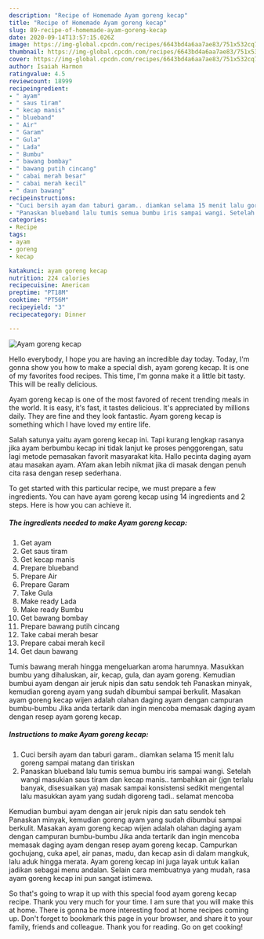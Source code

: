 ```yaml
---
description: "Recipe of Homemade Ayam goreng kecap"
title: "Recipe of Homemade Ayam goreng kecap"
slug: 89-recipe-of-homemade-ayam-goreng-kecap
date: 2020-09-14T13:57:15.026Z
image: https://img-global.cpcdn.com/recipes/6643bd4a6aa7ae83/751x532cq70/ayam-goreng-kecap-foto-resep-utama.jpg
thumbnail: https://img-global.cpcdn.com/recipes/6643bd4a6aa7ae83/751x532cq70/ayam-goreng-kecap-foto-resep-utama.jpg
cover: https://img-global.cpcdn.com/recipes/6643bd4a6aa7ae83/751x532cq70/ayam-goreng-kecap-foto-resep-utama.jpg
author: Isaiah Harmon
ratingvalue: 4.5
reviewcount: 18999
recipeingredient:
- " ayam"
- " saus tiram"
- " kecap manis"
- " blueband"
- " Air"
- " Garam"
- " Gula"
- " Lada"
- " Bumbu"
- " bawang bombay"
- " bawang putih cincang"
- " cabai merah besar"
- " cabai merah kecil"
- " daun bawang"
recipeinstructions:
- "Cuci bersih ayam dan taburi garam.. diamkan selama 15 menit lalu goreng sampai matang dan tiriskan"
- "Panaskan blueband lalu tumis semua bumbu iris sampai wangi. Setelah wangi masukian saus tiram dan kecap manis.. tambahkan air (jgn terlalu banyak, disesuaikan ya) masak sampai konsistensi sedikit mengental lalu masukkan ayam yang sudah digoreng tadi.. selamat mencoba"
categories:
- Recipe
tags:
- ayam
- goreng
- kecap

katakunci: ayam goreng kecap 
nutrition: 224 calories
recipecuisine: American
preptime: "PT18M"
cooktime: "PT56M"
recipeyield: "3"
recipecategory: Dinner

---
```



![Ayam goreng kecap](https://img-global.cpcdn.com/recipes/6643bd4a6aa7ae83/751x532cq70/ayam-goreng-kecap-foto-resep-utama.jpg)

Hello everybody, I hope you are having an incredible day today. Today, I'm gonna show you how to make a special dish, ayam goreng kecap. It is one of my favorites food recipes. This time, I'm gonna make it a little bit tasty. This will be really delicious.

Ayam goreng kecap is one of the most favored of recent trending meals in the world. It is easy, it's fast, it tastes delicious. It's appreciated by millions daily. They are fine and they look fantastic. Ayam goreng kecap is something which I have loved my entire life.

Salah satunya yaitu ayam goreng kecap ini. Tapi kurang lengkap rasanya jika ayam berbumbu kecap ini tidak lanjut ke proses penggorengan, satu lagi metode pemasakan favorit masyarakat kita. Hallo pecinta daging ayam atau masakan ayam. AYam akan lebih nikmat jika di masak dengan penuh cita rasa dengan resep sederhana.


To get started with this particular recipe, we must prepare a few ingredients. You can have ayam goreng kecap using 14 ingredients and 2 steps. Here is how you can achieve it.

<!--inarticleads1-->

##### The ingredients needed to make Ayam goreng kecap:

1. Get  ayam
1. Get  saus tiram
1. Get  kecap manis
1. Prepare  blueband
1. Prepare  Air
1. Prepare  Garam
1. Take  Gula
1. Make ready  Lada
1. Make ready  Bumbu
1. Get  bawang bombay
1. Prepare  bawang putih cincang
1. Take  cabai merah besar
1. Prepare  cabai merah kecil
1. Get  daun bawang


Tumis bawang merah hingga mengeluarkan aroma harumnya. Masukkan bumbu yang dihaluskan, air, kecap, gula, dan ayam goreng. Kemudian bumbui ayam dengan air jeruk nipis dan satu sendok teh Panaskan minyak, kemudian goreng ayam yang sudah dibumbui sampai berkulit. Masakan ayam goreng kecap wijen adalah olahan daging ayam dengan campuran bumbu-bumbu Jika anda tertarik dan ingin mencoba memasak daging ayam dengan resep ayam goreng kecap. 

<!--inarticleads2-->

##### Instructions to make Ayam goreng kecap:

1. Cuci bersih ayam dan taburi garam.. diamkan selama 15 menit lalu goreng sampai matang dan tiriskan
1. Panaskan blueband lalu tumis semua bumbu iris sampai wangi. Setelah wangi masukian saus tiram dan kecap manis.. tambahkan air (jgn terlalu banyak, disesuaikan ya) masak sampai konsistensi sedikit mengental lalu masukkan ayam yang sudah digoreng tadi.. selamat mencoba


Kemudian bumbui ayam dengan air jeruk nipis dan satu sendok teh Panaskan minyak, kemudian goreng ayam yang sudah dibumbui sampai berkulit. Masakan ayam goreng kecap wijen adalah olahan daging ayam dengan campuran bumbu-bumbu Jika anda tertarik dan ingin mencoba memasak daging ayam dengan resep ayam goreng kecap. Campurkan gochujang, cuka apel, air panas, madu, dan kecap asin di dalam mangkuk, lalu aduk hingga merata. Ayam goreng kecap ini juga layak untuk kalian jadikan sebagai menu andalan. Selain cara membuatnya yang mudah, rasa ayam goreng kecap ini pun sangat istimewa. 

So that's going to wrap it up with this special food ayam goreng kecap recipe. Thank you very much for your time. I am sure that you will make this at home. There is gonna be more interesting food at home recipes coming up. Don't forget to bookmark this page in your browser, and share it to your family, friends and colleague. Thank you for reading. Go on get cooking!
